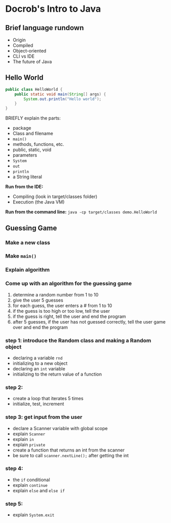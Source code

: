 # Docrob's Intro to Java

## Brief language rundown

- Origin
- Compiled
- Object-oriented
- CLI vs IDE
- The future of Java

## Hello World
```java
public class HelloWorld {
    public static void main(String[] args) {
        System.out.println("Hello world");
    }
}
```
BRIEFLY explain the parts:
- package
- Class and filename
- `main()`
- methods, functions, etc.
- public, static, void
- parameters
- `System`
- `out`
- `println`
- a String literal

**Run from the IDE:**

- Compiling (look in target/classes folder)
- Execution (the Java VM)

**Run from the command line:**
`java -cp target/classes demo.HelloWorld`

## Guessing Game

### Make a new class

### Make `main()`

### Explain algorithm 

### Come up with an algorithm for the guessing game

1. determine a random number from 1 to 10
2. give the user 5 guesses
3. for each guess, the user enters a # from 1 to 10
4. if the guess is too high or too low, tell the user
5. if the guess is right, tell the user and end the program
6. after 5 guesses, if the user has not guessed correctly, tell the user game over and end the program

### step 1: introduce the Random class and making a Random object
- declaring a variable `rnd`
- initializing to a new object
- declaring an `int` variable
- initializing to the return value of a function

### step 2:
- create a loop that iterates 5 times
- initialize, test, increment

### step 3: get input from the user
- declare a Scanner variable with global scope
- explain `Scanner`
- explain `in`
- explain `private`
- create a function that returns an int from the scanner
- be sure to call `scanner.nextLine();` after getting the int

### step 4: 
- the `if` conditional
- explain `continue`
- explain `else` and `else if`

### step 5:
- explain `System.exit`